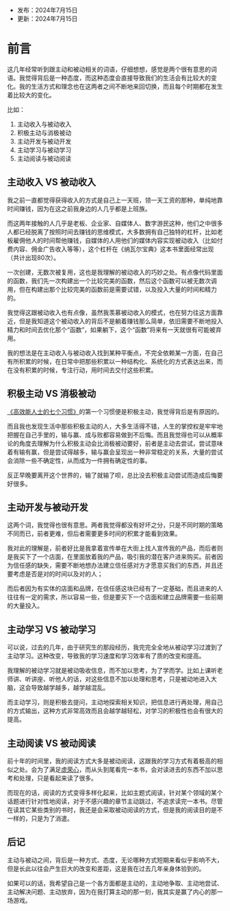 - 发布：2024年7月15日
- 更新：2024年7月15日

# 前言

这几年经常听到跟主动和被动相关的词语，仔细想想，感觉是两个很有意思的词语。我觉得背后是一种态度，而这种态度会直接导致我们的生活会有比较大的变化。我的生活方式和理念也在这两者之间不断地来回切换，而且每个时期都在发生着比较大的变化。

比如：

1. 主动收入与被动收入
2. 积极主动与消极被动
3. 主动开发与被动开发
4. 主动学习与被动学习
5. 主动阅读与被动阅读

## 主动收入 VS 被动收入

我之前一直都觉得获得收入的方式是自己上一天班，领一天工资的那种，单纯地靠时间赚钱，因为在这之前我身边的人几乎都是上班族。

而这两年接触的人几乎是老板、企业家、自媒体人、数字游民这种，他们之中很多人都已经脱离了按照时间去赚钱的思维模式，大多数拥有自己独特的杠杆，比如老板雇佣他人的时间帮他赚钱，自媒体的人用他们的媒体内容实现被动收入（比如付费内容、佣金广告收入等等），这个杠杆在《纳瓦尔宝典》这本书里面经常出现（共计出现80次）。

一次创建，无数次被复用，这也是我理解的被动收入的巧妙之处。有点像代码里面的函数，我们先一次构建出一个比较完美的函数，然后这个函数可以被无数次调用，但在构建出那个比较完美的函数前是需要试错，以及投入大量的时间和精力的。

我觉得这跟被动收入也有点像，虽然我羡慕被动收入的模式，也在努力往这方面靠近，但是我知道这个被动收入的背后不是躺着赚钱那么简单，依旧需要不断地投入精力和时间去优化那个“函数”，如果躺下，这个“函数”将来有一天就很有可能被弃用。

我的想法是在主动收入与被动收入找到某种平衡点，不完全依赖某一方面，在自己有所积累的时候，在日常中把那些积累以一种结构化、系统化的方式表达出来，而在没有积累的时候，专注行动，用时间去交付这些积累。

## 积极主动 VS 消极被动

[《高效能人士的七个习惯》](https://rolen.wiki/the-7-habits-of-highly-effective-people/)的第一个习惯便是积极主动，我觉得背后是有原因的。

而且我也发现生活中那些积极主动的人，大多生活得不错，人生的掌控权是牢牢地把握在自己手里的，输与赢、成与败都容易做到不后悔。而且我觉得也可以从概率论的角度去理解为什么积极主动会比消极被动要好，前者是主动去尝试，尝试意味着有输有赢，但是尝试得越多，输与赢会呈现出一种非常稳定的关系，大量的尝试会消除一些不确定性，从而成为一件拥有确定性的事。

反正早晚要离开这个世界的，输了就输了呗，总比没去积极主动尝试而造成后悔要好很多。

## 主动开发与被动开发

这两个词，我觉得也很有意思。两者我觉得都没有好坏之分，只是不同时期的策略不同而已，前者更难，但后者需要更多时间的积累才能看到效果。

我对此的理解是，前者好比是我拿着宣传单在大街上找人宣传我的产品，而后者则是我买下了一个店面，在里面放着我的产品，吸引我的潜在客户进来购买。前者因为信任感的缺失，需要不断地想办法建立信任感对方才愿意买我们的东西，并且还要考虑是否是对的时间以及对的人；

而后者因为有实体的店面和品牌，在信任感这块已经有了一定基础，而且进来的人往往有一定的需求，所以容易一些，但是要买下一个店面和建立品牌需要一些前期的大量投入。

## 主动学习 VS 被动学习

可以说，过去的几年，由于研究生的那段经历，我完完全全地从被动学习过渡到了主动学习。这种改变，导致我的学习速度和学习效率有了质的改变和提高。

我理解的被动学习就是被动吸收信息，而不加以思考，为了学而学。比如上课听老师讲、听讲座、听他人的话，对这些信息不加以处理和思考，只是被动地进入大脑，这会导致越学越多，越学越混乱。

而主动学习，则是积极去提问，主动地探索相关知识，把信息进行再处理，用自己的方式输出，这种方式非常高效而且会越学越轻松，对学习的积极性也会有很大的提高。

## 主动阅读 VS 被动阅读

前十年的时间里，我的阅读方式大多是被动阅读，这跟我的学习方式有着极高的相似之处。会为了满足[虚荣心](https://rolen.wiki/vanity/)，而从头到尾看完一本书，会对读进去的东西不加以思考和处理，只是看起来读了很多。

而现在的话，阅读的方式变得多样化起来，比如主题式阅读，针对某个领域的某个话题进行针对性地阅读，对于不感兴趣的章节主动跳过，不追求读完一本书。尽管在读其它某些类别的书时，我还是会采取被动阅读的方式，但是我的阅读目的是不一样的，只是为了消遣。

## 后记

主动与被动之间，背后是一种方式、态度，无论哪种方式短期来看似乎影响不大，但是长此以往会产生巨大的改变和差距，这是我在过去几年亲身体验到的。

如果可以的话，我希望自己是一个各方面都是主动的，主动地争取、主动地尝试、主动解决问题、主动放弃，因为在我打算主动的那一刻，我其实是赢了内心的那一场游戏。